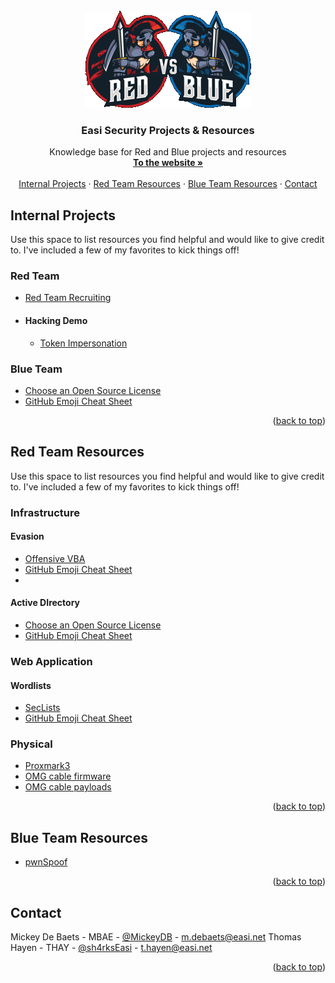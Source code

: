 <!-- PROJECT LOGO -->
<br />
<div align="center">
  <a href="#">
    <img src="https://raw.githubusercontent.com/EASI-Sec/.github/main/profile/redvsblue.png" alt="Logo">
  </a>

  <h3 align="center">Easi Security Projects & Resources</h3>

  <p align="center">
    Knowledge base for Red and Blue projects and resources
    <br />
    <a href="https://easi.net"><strong>To the website »</strong></a>
    <br />
    <br />
    <a href="https://github.com/EASI-Sec#internal-projects">Internal Projects</a>
    ·
    <a href="https://github.com/EASI-Sec#red-team-resources">Red Team Resources</a>
    ·
    <a href="https://github.com/EASI-Sec#blue-team-resources">Blue Team Resources</a>
        ·
    <a href="https://github.com/EASI-Sec#contact">Contact</a>
  </p>
</div>


<!-- INTERNAL PROJECTS -->
## Internal Projects

Use this space to list resources you find helpful and would like to give credit to. I've included a few of my favorites to kick things off!

### Red Team
* [Red Team Recruiting](https://choosealicense.com)
* #### Hacking Demo
  * [Token Impersonation](https://www.webpagefx.com/tools/emoji-cheat-sheet)

### Blue Team
* [Choose an Open Source License](https://choosealicense.com)
* [GitHub Emoji Cheat Sheet](https://www.webpagefx.com/tools/emoji-cheat-sheet)

<p align="right">(<a href="#">back to top</a>)</p>


<!-- RED TEAM RESOURCES -->
## Red Team Resources

Use this space to list resources you find helpful and would like to give credit to. I've included a few of my favorites to kick things off!

### Infrastructure

#### Evasion
* [Offensive VBA](https://github.com/EASI-Sec/OffensiveVBA)
* [GitHub Emoji Cheat Sheet](https://www.webpagefx.com/tools/emoji-cheat-sheet)
* 
#### Active DIrectory
* [Choose an Open Source License](https://choosealicense.com)
* [GitHub Emoji Cheat Sheet](https://www.webpagefx.com/tools/emoji-cheat-sheet)

### Web Application

#### Wordlists
* [SecLists](https://choosealicense.com)
* [GitHub Emoji Cheat Sheet](https://www.webpagefx.com/tools/emoji-cheat-sheet)

### Physical
* [Proxmark3](https://choosealicense.com)
* [OMG cable firmware](https://www.webpagefx.com/tools/emoji-cheat-sheet)
* [OMG cable payloads](https://www.webpagefx.com/tools/emoji-cheat-sheet)


<p align="right">(<a href="#">back to top</a>)</p>


<!-- Blue TEAM RESOURCES -->
## Blue Team Resources
* [pwnSpoof](https://github.com/EASI-Sec/pwnspoof)

<p align="right">(<a href="#">back to top</a>)</p>



<!-- CONTACT -->
## Contact

Mickey De Baets - MBAE - [@MickeyDB](https://github.com/MickeyDB) - m.debaets@easi.net
Thomas Hayen - THAY - [@sh4rksEasi](https://github.com/sh4rksEasi) - t.hayen@easi.net

<!--
Project Link: [https://github.com/your_username/repo_name](https://github.com/your_username/repo_name)
-->

<p align="right">(<a href="#">back to top</a>)</p>

